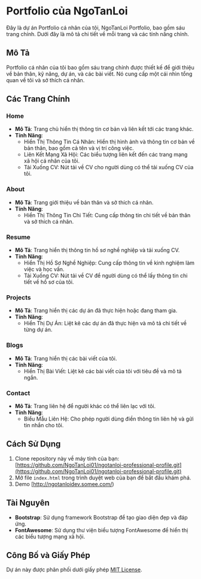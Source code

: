 # Portfolio của NgoTanLoi

Đây là dự án Portfolio cá nhân của tôi, NgoTanLoi Portfolio, bao gồm sáu trang chính. Dưới đây là mô tả chi tiết về mỗi trang và các tính năng chính.

## Mô Tả

Portfolio cá nhân của tôi bao gồm sáu trang chính được thiết kế để giới thiệu về bản thân, kỹ năng, dự án, và các bài viết. Nó cung cấp một cái nhìn tổng quan về tôi và sở thích cá nhân.

## Các Trang Chính

### Home

- **Mô Tả**: Trang chủ hiển thị thông tin cơ bản và liên kết tới các trang khác.
- **Tính Năng**:
  - Hiển Thị Thông Tin Cá Nhân: Hiển thị hình ảnh và thông tin cơ bản về bản thân, bao gồm cả tên và vị trí công việc.
  - Liên Kết Mạng Xã Hội: Các biểu tượng liên kết đến các trang mạng xã hội cá nhân của tôi.
  - Tải Xuống CV: Nút tải về CV cho người dùng có thể tải xuống CV của tôi.

### About

- **Mô Tả**: Trang giới thiệu về bản thân và sở thích cá nhân.
- **Tính Năng**:
  - Hiển Thị Thông Tin Chi Tiết: Cung cấp thông tin chi tiết về bản thân và sở thích cá nhân.

### Resume

- **Mô Tả**: Trang hiển thị thông tin hồ sơ nghề nghiệp và tải xuống CV.
- **Tính Năng**:
  - Hiển Thị Hồ Sơ Nghề Nghiệp: Cung cấp thông tin về kinh nghiệm làm việc và học vấn.
  - Tải Xuống CV: Nút tải về CV để người dùng có thể lấy thông tin chi tiết về hồ sơ của tôi.

### Projects

- **Mô Tả**: Trang hiển thị các dự án đã thực hiện hoặc đang tham gia.
- **Tính Năng**:
  - Hiển Thị Dự Án: Liệt kê các dự án đã thực hiện và mô tả chi tiết về từng dự án.

### Blogs

- **Mô Tả**: Trang hiển thị các bài viết của tôi.
- **Tính Năng**:
  - Hiển Thị Bài Viết: Liệt kê các bài viết của tôi với tiêu đề và mô tả ngắn.

### Contact

- **Mô Tả**: Trang liên hệ để người khác có thể liên lạc với tôi.
- **Tính Năng**:
  - Biểu Mẫu Liên Hệ: Cho phép người dùng điền thông tin liên hệ và gửi tin nhắn cho tôi.

## Cách Sử Dụng

1. Clone repository này về máy tính của bạn: [https://github.com/NgoTanLoi01/ngotanloi-professional-profile.git](https://github.com/NgoTanLoi01/ngotanloi-professional-profile.git)
2. Mở file `index.html` trong trình duyệt web của bạn để bắt đầu khám phá.
3. Demo [http://ngotanloidev.somee.com/)
## Tài Nguyên

- **Bootstrap**: Sử dụng framework Bootstrap để tạo giao diện đẹp và đáp ứng.
- **FontAwesome**: Sử dụng thư viện biểu tượng FontAwesome để hiển thị các biểu tượng mạng xã hội.

## Công Bố và Giấy Phép

Dự án này được phân phối dưới giấy phép [MIT License](LICENSE).
